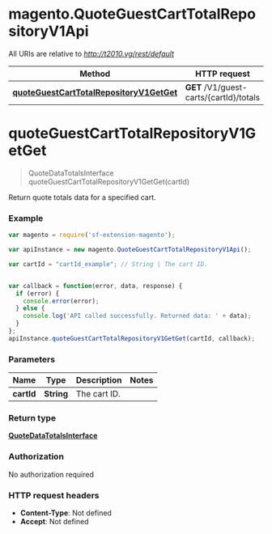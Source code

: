 # magento.QuoteGuestCartTotalRepositoryV1Api

All URIs are relative to *http://t2010.vg/rest/default*

Method | HTTP request | Description
------------- | ------------- | -------------
[**quoteGuestCartTotalRepositoryV1GetGet**](QuoteGuestCartTotalRepositoryV1Api.md#quoteGuestCartTotalRepositoryV1GetGet) | **GET** /V1/guest-carts/{cartId}/totals | 


<a name="quoteGuestCartTotalRepositoryV1GetGet"></a>
# **quoteGuestCartTotalRepositoryV1GetGet**
> QuoteDataTotalsInterface quoteGuestCartTotalRepositoryV1GetGet(cartId)



Return quote totals data for a specified cart.

### Example
```javascript
var magento = require('sf-extension-magento');

var apiInstance = new magento.QuoteGuestCartTotalRepositoryV1Api();

var cartId = "cartId_example"; // String | The cart ID.


var callback = function(error, data, response) {
  if (error) {
    console.error(error);
  } else {
    console.log('API called successfully. Returned data: ' + data);
  }
};
apiInstance.quoteGuestCartTotalRepositoryV1GetGet(cartId, callback);
```

### Parameters

Name | Type | Description  | Notes
------------- | ------------- | ------------- | -------------
 **cartId** | **String**| The cart ID. | 

### Return type

[**QuoteDataTotalsInterface**](QuoteDataTotalsInterface.md)

### Authorization

No authorization required

### HTTP request headers

 - **Content-Type**: Not defined
 - **Accept**: Not defined

